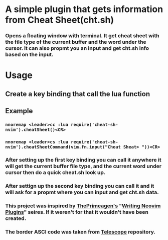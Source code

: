 # A simple plugin that gets information from Cheat Sheet(cht.sh)
### Opens a floating window with terminal. It get cheat sheet with the file type of the current buffer and the word under the cursor. It can also propmt you an input and get cht.sh info based on the input.

# Usage
## Create a key binding that call the lua function
## Example
### `nnoremap <leader>cc :lua require('cheat-sh-nvim').cheatSheet()<CR>`
### `nnoremap <leader>cs :lua require('cheat-sh-nvim').cheatSheetCommand(vim.fn.input("Cheat Sheat> "))<CR>`

### After setting up the first key binding you can call it anywhere it will get the current buffer file type, and the current word under cursor then do a quick cheat.sh look up.
### After settign up the second key binding you can call it and it will ask for a propmt where you can input and get cht.sh data.


### This project was inspired by [ThePrimeagen's](https://www.youtube.com/c/ThePrimeagen) "[Writing Neovim Plugins](https://www.youtube.com/watch?v=9L4sW047oow)" seires. If it weren't for that it wouldn't have been created.
### The border ASCI code was taken from [Telescope](https://github.com/nvim-telescope/telescope.nvim) repository.
